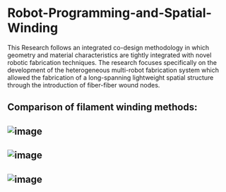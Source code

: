 # Robot-Programming-and-Spatial-Winding
This Research follows an integrated co-design methodology in which geometry and material characteristics are tightly integrated with novel robotic fabrication techniques. The research focuses specifically on the development of the heterogeneous multi-robot fabrication system which allowed the fabrication of a long-spanning lightweight spatial structure through the introduction of fiber-fiber wound nodes. 
## Comparison of filament winding methods: 
![image](https://user-images.githubusercontent.com/65818525/131266690-a51b39de-0803-46b1-a545-d615b1546258.png)
---
![image](https://user-images.githubusercontent.com/65818525/131266695-810650b5-df53-44e4-8e8f-3187087328bb.png)
---
![image](https://user-images.githubusercontent.com/65818525/131266705-18578778-9db3-4c5f-a1b5-2abcc62489bc.png)
---



